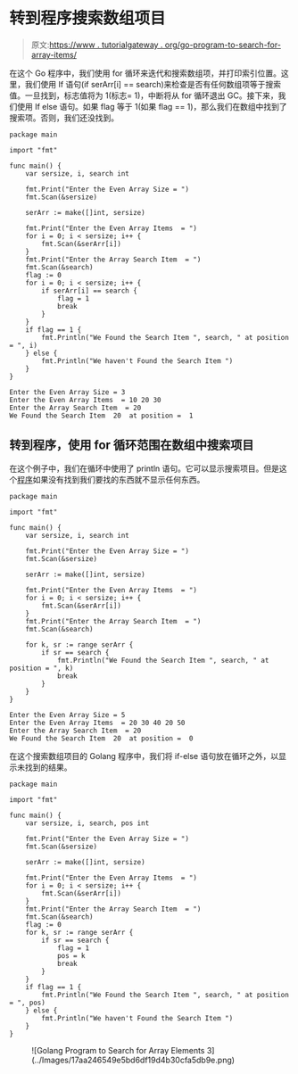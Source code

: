# 转到程序搜索数组项目

> 原文:[https://www . tutorialgateway . org/go-program-to-search-for-array-items/](https://www.tutorialgateway.org/go-program-to-search-for-array-items/)

在这个 Go 程序中，我们使用 for 循环来迭代和搜索数组项，并打印索引位置。这里，我们使用 If 语句(if serArr[i] == search)来检查是否有任何数组项等于搜索值。一旦找到，标志值将为 1(标志= 1)，中断将从 for 循环退出 GC。接下来，我们使用 If else 语句。如果 flag 等于 1(如果 flag == 1)，那么我们在数组中找到了搜索项。否则，我们还没找到。

```
package main

import "fmt"

func main() {
    var sersize, i, search int

    fmt.Print("Enter the Even Array Size = ")
    fmt.Scan(&sersize)

    serArr := make([]int, sersize)

    fmt.Print("Enter the Even Array Items  = ")
    for i = 0; i < sersize; i++ {
        fmt.Scan(&serArr[i])
    }
    fmt.Print("Enter the Array Search Item  = ")
    fmt.Scan(&search)
    flag := 0
    for i = 0; i < sersize; i++ {
        if serArr[i] == search {
            flag = 1
            break
        }
    }
    if flag == 1 {
        fmt.Println("We Found the Search Item ", search, " at position = ", i)
    } else {
        fmt.Println("We haven't Found the Search Item ")
    }
}
```

```
Enter the Even Array Size = 3
Enter the Even Array Items  = 10 20 30
Enter the Array Search Item  = 20
We Found the Search Item  20  at position =  1
```

## 转到程序，使用 for 循环范围在数组中搜索项目

在这个例子中，我们在循环中使用了 println 语句。它可以显示搜索项目。但是这个[程序](https://www.tutorialgateway.org/go-programs/)如果没有找到我们要找的东西就不显示任何东西。

```
package main

import "fmt"

func main() {
    var sersize, i, search int

    fmt.Print("Enter the Even Array Size = ")
    fmt.Scan(&sersize)

    serArr := make([]int, sersize)

    fmt.Print("Enter the Even Array Items  = ")
    for i = 0; i < sersize; i++ {
        fmt.Scan(&serArr[i])
    }
    fmt.Print("Enter the Array Search Item  = ")
    fmt.Scan(&search)

    for k, sr := range serArr {
        if sr == search {
            fmt.Println("We Found the Search Item ", search, " at position = ", k)
            break
        }
    }
}
```

```
Enter the Even Array Size = 5
Enter the Even Array Items  = 20 30 40 20 50
Enter the Array Search Item  = 20
We Found the Search Item  20  at position =  0
```

在这个搜索数组项目的 Golang 程序中，我们将 if-else 语句放在循环之外，以显示未找到的结果。

```
package main

import "fmt"

func main() {
    var sersize, i, search, pos int

    fmt.Print("Enter the Even Array Size = ")
    fmt.Scan(&sersize)

    serArr := make([]int, sersize)

    fmt.Print("Enter the Even Array Items  = ")
    for i = 0; i < sersize; i++ {
        fmt.Scan(&serArr[i])
    }
    fmt.Print("Enter the Array Search Item  = ")
    fmt.Scan(&search)
    flag := 0
    for k, sr := range serArr {
        if sr == search {
            flag = 1
            pos = k
            break
        }
    }
    if flag == 1 {
        fmt.Println("We Found the Search Item ", search, " at position = ", pos)
    } else {
        fmt.Println("We haven't Found the Search Item ")
    }
}
```

<figure class="wp-block-image size-large">![Golang Program to Search for Array Elements 3](../Images/17aa246549e5bd6df19d4b30cfa5db9e.png)</figure>